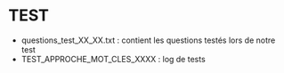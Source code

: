 # TEST
  - questions_test_XX_XX.txt : contient les questions testés lors de notre test
  - TEST_APPROCHE_MOT_CLES_XXXX : log de tests

